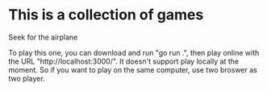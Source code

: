 # This is a collection of games
Seek for the airplane

To play this one, you can download and run "go run .",
then play online with the URL "http://localhost:3000/".
It doesn't support play locally at the moment.
So if you want to play on the same computer, use two broswer as two player.
